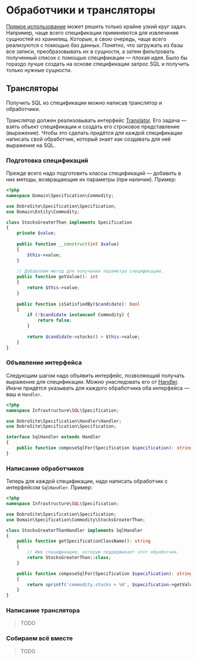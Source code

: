 # Обработчики и трансляторы

[Прямое использование](usage.md) может решить только крайне узкий круг задач. Например, чаще всего
спецификации применяются для извлечения сущностей из хранилищ. Которые, в свою очередь, чаще всего
реализуются с помощью баз данных. Понятно, что загружать из базы все записи, преобразовывать их в
сущности, а затем фильтровать полученный список с помощью спецификации — плохая идея. Было бы
гораздо лучше создать на основе спецификации запрос SQL и получить только нужные сущности.

## Трансляторы

Получить SQL из спецификации можно написав транслятор и обработчики.

Транслятор должен реализовывать интерфейс [Translator](../../src/Translator/Translator.php). Его
задача — взять объект спецификации и создать его строковое представление (выражение). Чтобы это
сделать придётся для каждой спецификации написать свой обработчик, который знает как создавать для
неё выражение на SQL.

### Подготовка спецификаций

Прежде всего надо подготовить классы спецификаций — добавить в них методы, возвращающие их
параметры (при наличии). Пример:

```php
<?php
namespace Domain\Specification\Commodity;

use DobroSite\Specification\Specification;
use Domain\Entity\Commodity;

class StocksGreaterThan implements Specification
{
    private $value;
    
    public function __construct(int $value)
    {
        $this->value;
    }
    
    // Добавляем метод для получения параметра спецификации.
    public function getValue(): int
    {
        return $this->value;
    }
    
    public function isSatisfiedBy($candidate): bool
    {
        if (!$candidate instanceof Commodity) {
            return false;
        }
        
        return $candidate->stocks() > $this->value;
    }
}
```

### Объявление интерфейса

Следующим шагом надо объявить интерфейс, позволяющий получать выражение для спецификации. Можно
унаследовать его от [Handler](../../src/Handler/Handler.php). Иначе придётся указывать для каждого
обработчика оба интерфейса — ваш и `Handler`.

```php
<?php
namespace Infrastructure\SQL\Specification;

use DobroSite\Specification\Handler\Handler;
use DobroSite\Specification\Specification;

interface SqlHandler extends Handler
{
    public function composeSqlFor(Specification $specification): string;
}
```

### Написание обработчиков

Теперь для каждой спецификации, надо написать обработчик с интерфейсом `SqlHandler`. Пример:

```php
<?php
namespace Infrastructure\SQL\Specification;

use DobroSite\Specification\Specification;
use Domain\Specification\Commodity\StocksGreaterThan;

class StocksGreaterThanHandler implements SqlHandler
{
    public function getSpecificationClassName(): string
    {
        // Имя спецификации, которую поддерживает этот обработчик.
        return StocksGreaterThan::class;
    }

    public function composeSqlFor(Specification $specification): string
    {
        return sprintf('commodity.stocks > %d', $specification->getValue());
    }
}
```

### Написание транслятора

> TODO

### Собираем всё вместе 

> TODO
